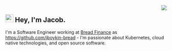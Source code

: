 <img align="right" src="https://media1.giphy.com/media/13HgwGsXF0aiGY/giphy.gif" />
<h2><img src="https://media.giphy.com/media/hvRJCLFzcasrR4ia7z/giphy.gif" width="25px"> Hey, I'm Jacob.</h2>
<p>I'm a Software Engineer working at <a href="https://github.com/getbread">Bread Finance</a> as <a href=https://github.com/jboykin-bread>https://github.com/jboykin-bread</a> - I'm passionate about Kubernetes, cloud native technologies, and open source software. </p>
